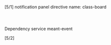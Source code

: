 [5/1]
notification panel 
directive name: class-board

<code lang="html">
    <class-board></class-board>
</code>

Dependency service 
    meant-event

[5/2]

